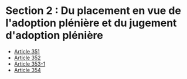 # Section 2 : Du placement en vue de l'adoption plénière et du jugement d'adoption plénière

- [Article 351](article-351.md)
- [Article 352](article-352.md)
- [Article 353-1](article-353-1.md)
- [Article 354](article-354.md)
